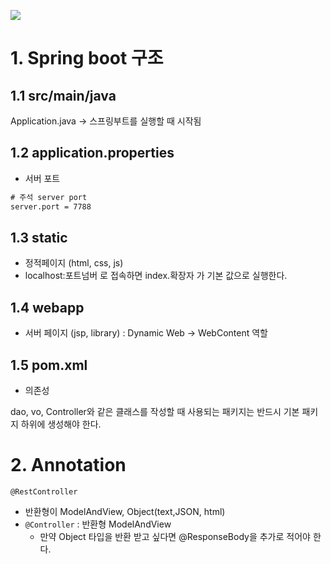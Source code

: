 

![](https://images.velog.io/images/withcolinsong/post/bd882536-2327-461b-97d8-1a8914c0b9b4/image.png)

# 1. Spring boot 구조
## 1.1 src/main/java
Application.java  -> 스프링부트를 실행할 때 시작됨


## 1.2 application.properties 
- 서버 포트 
 
```xml
# 주석 server port
server.port = 7788
```

## 1.3 static
- 정적페이지 (html, css, js)
- localhost:포트넘버 로 접속하면 index.확장자 가 기본 값으로 실행한다.

## 1.4 webapp
- 서버 페이지 (jsp, library) : Dynamic Web -> WebContent 역할

## 1.5 pom.xml 
- 의존성

dao, vo, Controller와 같은 클래스를 작성할 때 사용되는 패키지는 반드시 기본 패키지 하위에 생성해야 한다.


# 2. Annotation

`@RestController`
- 반환형이 ModelAndView, Object(text,JSON, html) 
- `@Controller` : 반환형 ModelAndView
  - 만약 Object 타입을 반환 받고 싶다면 @ResponseBody을 추가로 적어야 한다.
